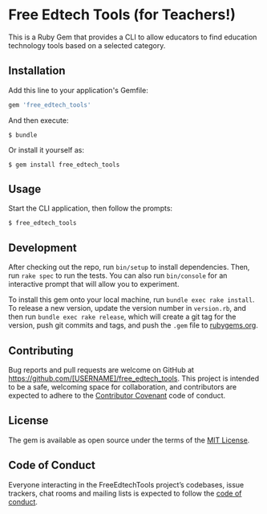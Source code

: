 # Free Edtech Tools (for Teachers!)

This is a Ruby Gem that provides a CLI to allow educators to find education technology tools based on a selected category. 

## Installation

Add this line to your application's Gemfile:

```ruby
gem 'free_edtech_tools'
```

And then execute:

    $ bundle

Or install it yourself as:

    $ gem install free_edtech_tools

## Usage

Start the CLI application, then follow the prompts:

    $ free_edtech_tools

## Development

After checking out the repo, run `bin/setup` to install dependencies. Then, run `rake spec` to run the tests. You can also run `bin/console` for an interactive prompt that will allow you to experiment.

To install this gem onto your local machine, run `bundle exec rake install`. To release a new version, update the version number in `version.rb`, and then run `bundle exec rake release`, which will create a git tag for the version, push git commits and tags, and push the `.gem` file to [rubygems.org](https://rubygems.org).

## Contributing

Bug reports and pull requests are welcome on GitHub at https://github.com/[USERNAME]/free_edtech_tools. This project is intended to be a safe, welcoming space for collaboration, and contributors are expected to adhere to the [Contributor Covenant](http://contributor-covenant.org) code of conduct.

## License

The gem is available as open source under the terms of the [MIT License](http://opensource.org/licenses/MIT).

## Code of Conduct

Everyone interacting in the FreeEdtechTools project’s codebases, issue trackers, chat rooms and mailing lists is expected to follow the [code of conduct](https://github.com/[USERNAME]/free_edtech_tools/blob/master/CODE_OF_CONDUCT.md).
